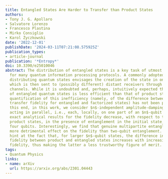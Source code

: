 ```yaml
---
title: Entangled States Are Harder to Transfer than Product States
authors:
- Tony J. G. Apollaro
- Salvatore Lorenzo
- Francesco Plastina
- Mirko Consiglio
- Karol Życzkowski
date: '2022-12-01'
publishDate: '2024-03-11T07:21:08.575925Z'
publication_types:
- article-journal
publication: '*Entropy*'
doi: 10.3390/e25010046
abstract: The distribution of entangled states is a key task of utmost importance
  for many quantum information processing protocols. A commonly adopted setup for
  distributing quantum states envisages the creation of the state in one location,
  which is then sent to (possibly different) distant receivers through some quantum
  channels. While it is undoubted and, perhaps, intuitively expected that the distribution
  of entangled quantum states is less efficient than that of product states, a thorough
  quantification of this inefficiency (namely, of the difference between the quantum-state
  transfer fidelity for entangled and factorized states) has not been performed. To
  this end, in this work, we consider $n$-independent amplitude-damping channels,
  acting in parallel, i.e., each, locally, on one part of an $n$-qubit state. We derive
  exact analytical results for the fidelity decrease, with respect to the case of
  product states, in the presence of entanglement in the initial state, for up to
  four qubits. Interestingly, we find that genuine multipartite entanglement has a
  more detrimental effect on the fidelity than two-qubit entanglement. Our results
  hint at the fact that, for larger $n$-qubit states, the difference in the average
  fidelity between product and entangled states increases with increasing single-qubit
  fidelity, thus making the latter a less trustworthy figure of merit.
tags:
- Quantum Physics
links:
- name: arXiv
  url: https://arxiv.org/abs/2301.04443
---
```

